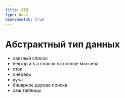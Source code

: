 ```yaml
---
title: АТД
type: docs
bookShowToC: true
---
```


# Абстрактный тип данных

- связный список
- вектор a.k.a список на основе массива
- стек
- очередь
- куча
- бинарное дерево поиска
- хэш таблицы
